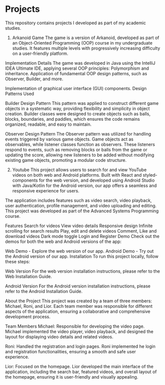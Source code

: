 # Projects
This repository contains projects I developed as part of my academic studies.

1) Arkanoid Game
The game is a version of Arkanoid, developed as part of an Object-Oriented Programming (OOP) course in my undergraduate studies. It features multiple levels with progressively increasing difficulty on a user-friendly platform.

Implementation Details
The game was developed in Java using the IntelliJ IDEA Ultimate IDE, applying several OOP principles:
Polymorphism and inheritance.
Application of fundamental OOP design patterns, such as Observer, Builder, and more.

Implementation of graphical user interface (GUI) components.
Design Patterns Used

Builder Design Pattern
This pattern was applied to construct different game objects in a systematic way, providing flexibility and simplicity in object creation. Builder classes were designed to create objects such as balls, blocks, boundaries, and paddles, which ensures the code remains organized, readable, and easy to maintain.

Observer Design Pattern
The Observer pattern was utilized for handling events triggered by various game objects. Game objects act as observables, while listener classes function as observers. These listeners respond to events, such as removing blocks or balls from the game or updating the score, allowing new listeners to be added without modifying existing game objects, promoting a modular code structure.





2) Youtube 
This project allows users to search for and view YouTube videos on both web and Android platforms. Built with React and styled-components for the web version, and developed using Android Studio with Java/Kotlin for the Android version, our app offers a seamless and responsive experience for users.

The application includes features such as video search, video playback, user authentication, profile management, and video uploading and editing. This project was developed as part of the Advanced Systems Programming course.

Features
Search for videos
View video details
Responsive design
Infinite scrolling for search results
Play, edit and delete videos
Comment, Like and download videos
Dark mode toggle
Login and Register
Demo
Check out the demos for both the web and Android versions of the app:

Web Demo - Explore the web version of our app.
Android Demo - Try out the Android version of our app.
Installation
To run this project locally, follow these steps:

Web Version
For the web version installation instructions, please refer to the Web Installation Guide.

Android Version
For the Android version installation instructions, please refer to the Android Installation Guide.

About the Project
This project was created by a team of three members: Michael, Roni, and Lior. Each team member was responsible for different aspects of the application, ensuring a collaborative and comprehensive development process.

Team Members
Michael: Responsible for developing the video page. Michael implemented the video player, video playback, and designed the layout for displaying video details and related videos.

Roni: Handled the registration and login pages. Roni implemented he login and registration functionalities, ensuring a smooth and safe user experience.

Lior: Focused on the homepage. Lior developed the main interface of the application, including the search bar, featured videos, and overall layout of the homepage, ensuring it is user-friendly and visually appealing.
